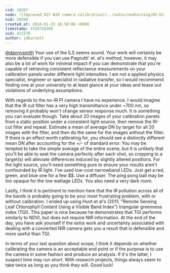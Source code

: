 ```yaml
---
cid: 18267
node: ![Improved DIY NIR camera calibration](../notes/nedhorning/05-01-2014/improved-diy-nir-camera-calibration)
nid: 10389
created_at: 2018-01-23 16:50:08 +0000
timestamp: 1516726208
uid: 421578
author: jdburnett
---
```


[@dannysmith](/profile/dannysmith) Your use of the ILS seems sound.  Your work will certainly be more defensible if you can use Pagnutti' et. al's method, however, it may also be a lot of work for minimal impact if you can demonstrate that you're capable of retrieving consistent reflectance measurements on your calibration panels under different light intensities.  I am not a applied physics specialist, engineer or specialist in radiative transfer, so I would recommend finding one at your university to at least glance at your ideas and tease out violations of underlying assumptions. 

With regards to the no-IR PI camera I have no experience.  I would imagine that the IR cut filter has a very high transmittance under ~700 nm, so removing it probably won't change sensor response much.  It is something you can evaluate though. Take about 20 images of your calibration panels from a static position under a consistent light source, then remove the IR-cut filter and repeat.  Estimate a mean of average DN by target for all 20 images with the filter, and then do the same for the images without the filter.  If there is an effect worth calibrating for, you should see a distinctly different mean DN after accounting for the +/- of standard error. You may be tempted to take the simple average of the entire scene, but it is unlikely that you'll be able to seat the camera perfectly after each shot, so cropping to a target(s) will alleviate differences induced by slightly altered positions. For the light source, you'll need something pure to ensure your results aren't confounded by IR light.   I've used low-cost narrowband LEDs.  Just get a red, green, and blue one for a few $$. Use a diffuser.  The ping pong ball may be too opaque for the low wattage LEDs.  You also need a very dark room.

Lastly, I think it is pertinent to mention here that the IR pollution across all of the bands is probably going to be your most frustrating problem, with or without calibration.  I ended up using Hunt et al's (2011; "Remote Sensing Leaf Chlorophyll Content Using a Visible Band Index") triangular greenness index (TGI).  This paper is nice because he demonstrates that TGI performs similarly to NDVI, but does not require NIR information.  At the end of the day, you have ask yourself if the extra work and uncertainty associated with dealing with a converted NIR camera gets you a result that is defensible and more useful than TGI.  

In terms of your last question about scope, I think it depends on whether calibrating the camera is an acceptable end point or if the purpose is to use the camera in some fashion and produce an analysis.  If it's the latter, I suspect time may run short. With research projects, things always seem to take twice as long as you think they will. Good luck!